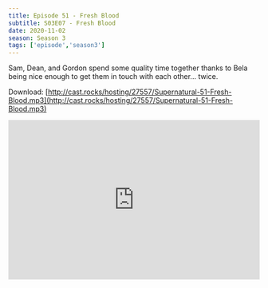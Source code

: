```yaml
---
title: Episode 51 - Fresh Blood
subtitle: S03E07 - Fresh Blood
date: 2020-11-02
season: Season 3
tags: ['episode','season3']
---
```


Sam, Dean, and Gordon spend some quality time together thanks to Bela being nice enough to get them in touch with each other... twice.

Download: [http://cast.rocks/hosting/27557/Supernatural-51-Fresh-Blood.mp3](http://cast.rocks/hosting/27557/Supernatural-51-Fresh-Blood.mp3)

<iframe src="https://cast.rocks/player/27557/Supernatural-51-Fresh-Blood.mp3?episodeTitle=Episode%2051%20-%20Fresh%20Blood&podcastTitle=Couple%20of%20Idjits&episodeDate=November%201st%2C%202020&imageURL=https%3A%2F%2Fcast.rocks%2Fhosting%2F27557%2Ffeeds%2FCAURZ.jpg" style="border: none; min-height: 265px; max-height: 320px; max-width: 558px; min-width: 270px; width: 100%; height: 100%;" scrollbars="no"></iframe>
